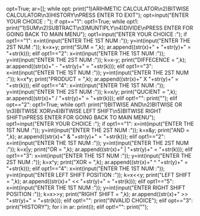 opt=True;
ar=[];
while opt:
    print("1)ARIHMETIC CALCULATOR\n2)BITWISE CALCULATOR\n3)HISTORY\nPRESS ENTER TO EXIT");
    opt=input("ENTER YOUR CHOICE : ");
    if opt=="1":
        opt1=True;
        while opt1:
            print("1)SUM\n2)SUBTRACT\n3)MUNTIPLY\n4)DIVIDE\nPRESS ENTER FOR GOING BACK TO MAIN MENU");
            opt1=input("ENTER YOUR CHOICE :");
            if opt1=="1":
                x=int(input("ENTER THE 1ST NUM :"));
                y=int(input("ENTER THE 2ST NUM :"));
                k=x+y;
                print("SUM = ",k);
                ar.append((str(x)+" + "+str(y)+" = "+str(k)));
            elif opt1=="2":
                x=int(input("ENTER THE 1ST NUM :"));
                y=int(input("ENTER THE 2ST NUM :"));
                k=x-y;
                print("DIFFECENCE = ",k);
                ar.append((str(x)+" - "+str(y)+" = "+str(k)));
            elif opt1=="3":
                x=int(input("ENTER THE 1ST NUM :"));
                y=int(input("ENTER THE 2ST NUM :"));
                k=x*y;
                print("PRODUCT = ",k);
                ar.append((str(x)+" X "+str(y)+" = "+str(k)));
            elif opt1=="4":
                x=int(input("ENTER THE 1ST NUM :"));
                y=int(input("ENTER THE 2ST NUM :"));
                k=x/y;
                print("QUCIENT = ",k);
                ar.append((str(x)+" / "+str(y)+" = "+str(k)));
            elif opt!="":
                print("");
    elif opt=="2":
        opt1=True;
        while opt1:
            print("1)BITWISE AND\n2)BITWISE OR \n3)BITWISE XOR\n4)BITWISE LEFT SHIFT\n5)BITWISE RIGHT SHIFT\nPRESS ENTER FOR GOING BACK TO MAIN MENU");
            opt1=input("ENTER YOUR CHOICE :");
            if opt1=="1":
                x=int(input("ENTER THE 1ST NUM :"));
                y=int(input("ENTER THE 2ST NUM :"));
                k=x&y;
                print("AND = ",k);
                ar.append((str(x)+" & "+str(y)+" = "+str(k)));
            elif opt1=="2":
                x=int(input("ENTER THE 1ST NUM :"));
                y=int(input("ENTER THE 2ST NUM :"));
                k=x|y;
                print("OR = ",k);
                ar.append((str(x)+" | "+str(y)+" = "+str(k)));
            elif opt1=="3":
                x=int(input("ENTER THE 1ST NUM :"));
                y=int(input("ENTER THE 2ST NUM :"));
                k=x^y;
                print("XOR = ",k);
                ar.append((str(x)+" ^ "+str(y)+" = "+str(k)));
            elif opt1=="4":
                x=int(input("ENTER THE 1ST NUM :"));
                y=int(input("ENTER LEFT SHIFT POSITION :"));
                k=x<<y;
                print("LEFT SHIFT = ",k);
                ar.append((str(x)+" << "+str(y)+" = "+str(k)));
            elif opt1=="5":
                x=int(input("ENTER THE 1ST NUM :"));
                y=int(input("ENTER RIGHT SHIFT POSITION :"));
                k=x>>y;
                print("RIGHT SHIFT = ",k);
                ar.append((str(x)+" >> "+str(y)+" = "+str(k)));
            elif opt!="":
                print("INVALID CHOICE");
    elif opt=="3":
        print("HISTORY");
        for i in ar:
            print(i);
    elif opt!="":
        print("");
